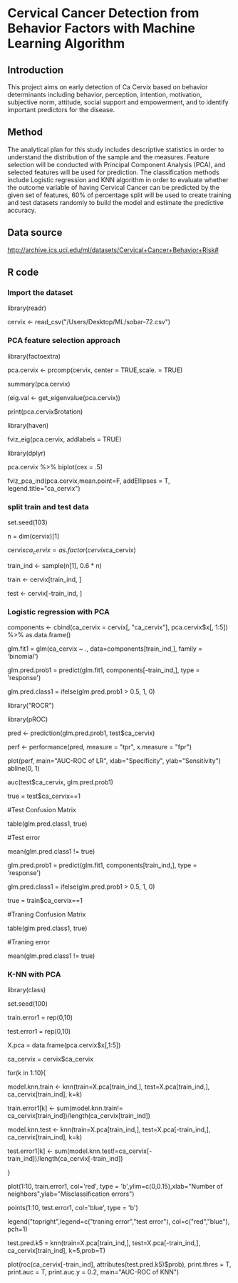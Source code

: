 # Cervical Cancer Detection from Behavior Factors with Machine Learning Algorithm

## Introduction
This project aims on early detection of Ca Cervix based on behavior determinants including behavior, perception, intention, motivation, subjective norm, attitude, social support and empowerment, and to identify important predictors for the disease. 

## Method
The analytical plan for this study includes descriptive statistics in order to understand the distribution of the sample and the measures. Feature selection will be conducted with Principal Component Analysis (PCA), and selected features will be used for prediction. The classification methods include Logistic regression and KNN algorithm in order to evaluate whether the outcome variable of having Cervical Cancer can be predicted by the given set of features, 60% of percentage split will be used to create training and test datasets randomly to build the model and estimate the predictive accuracy.

## Data source
http://archive.ics.uci.edu/ml/datasets/Cervical+Cancer+Behavior+Risk#

## R code
### Import the dataset
library(readr)

cervix <- read_csv("/Users/Desktop/ML/sobar-72.csv")

### PCA feature selection approach
library(factoextra)

pca.cervix <- prcomp(cervix, center = TRUE,scale. = TRUE)

summary(pca.cervix)

(eig.val <- get_eigenvalue(pca.cervix))

print(pca.cervix$rotation)

library(haven)

fviz_eig(pca.cervix, addlabels = TRUE)

library(dplyr)

pca.cervix %>% biplot(cex = .5)

fviz_pca_ind(pca.cervix,mean.point=F, addEllipses = T, legend.title="ca_cervix")

### split train and test data
set.seed(103)

n = dim(cervix)[1]

cervix$ca_cervix = as.factor(cervix$ca_cervix)

train_ind <- sample(n[1], 0.6 * n)

train <- cervix[train_ind, ]

test <- cervix[-train_ind, ]

### Logistic regression with PCA
components <- cbind(ca_cervix = cervix[, "ca_cervix"], pca.cervix$x[, 1:5]) %>% as.data.frame()

glm.fit1 = glm(ca_cervix ~ ., data=components[train_ind,], family = 'binomial')

glm.pred.prob1 = predict(glm.fit1, components[-train_ind,], type = 'response')

glm.pred.class1 = ifelse(glm.pred.prob1 > 0.5, 1, 0)

library("ROCR") 

library(pROC)

pred <- prediction(glm.pred.prob1, test$ca_cervix)    

perf <- performance(pred, measure = "tpr", x.measure = "fpr")

plot(perf, main="AUC-ROC of LR", xlab="Specificity", ylab="Sensitivity")    
abline(0, 1)

auc(test$ca_cervix, glm.pred.prob1)

true = test$ca_cervix==1

#Test Confusion Matrix 

table(glm.pred.class1, true) 

#Test error

mean(glm.pred.class1 != true)

glm.pred.prob1 = predict(glm.fit1, components[train_ind,], type = 'response')

glm.pred.class1 = ifelse(glm.pred.prob1 > 0.5, 1, 0)

true = train$ca_cervix==1

#Traning Confusion Matrix 

table(glm.pred.class1, true) 

#Traning error

mean(glm.pred.class1 != true)

### K-NN with PCA
library(class)

set.seed(100)

train.error1 = rep(0,10)

test.error1 = rep(0,10)

X.pca = data.frame(pca.cervix$x[,1:5])

ca_cervix = cervix$ca_cervix

for(k in 1:10){

model.knn.train <- knn(train=X.pca[train_ind,], test=X.pca[train_ind,], ca_cervix[train_ind], k=k)

train.error1[k] <- sum(model.knn.train!= ca_cervix[train_ind])/length(ca_cervix[train_ind])

model.knn.test <- knn(train=X.pca[train_ind,], test=X.pca[-train_ind,], ca_cervix[train_ind], k=k)

test.error1[k] <- sum(model.knn.test!=ca_cervix[-train_ind])/length(ca_cervix[-train_ind])

}

plot(1:10, train.error1, col='red', type = 'b',ylim=c(0,0.15),xlab="Number of neighbors",ylab="Misclassification errors")

points(1:10, test.error1, col='blue', type = 'b')

legend("topright",legend=c("traning error","test error"), col=c("red","blue"), pch=1)

test.pred.k5 = knn(train=X.pca[train_ind,], test=X.pca[-train_ind,], ca_cervix[train_ind], k=5,prob=T)

plot(roc(ca_cervix[-train_ind], attributes(test.pred.k5)$prob),
     print.thres = T,
     print.auc = T,
     print.auc.y = 0.2, main="AUC-ROC of KNN")
